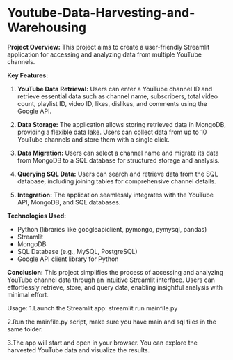 # Youtube-Data-Harvesting-and-Warehousing
**Project Overview:**
This project aims to create a user-friendly Streamlit application for accessing and analyzing data from multiple YouTube channels.

**Key Features:**
1. **YouTube Data Retrieval:** Users can enter a YouTube channel ID and retrieve essential data such as channel name, subscribers, total video count, playlist ID, video ID, likes, dislikes, and comments using the Google API.

2. **Data Storage:** The application allows storing retrieved data in MongoDB, providing a flexible data lake. Users can collect data from up to 10 YouTube channels and store them with a single click.

3. **Data Migration:** Users can select a channel name and migrate its data from MongoDB to a SQL database for structured storage and analysis.

4. **Querying SQL Data:** Users can search and retrieve data from the SQL database, including joining tables for comprehensive channel details.

5. **Integration:** The application seamlessly integrates with the YouTube API, MongoDB, and SQL databases.

**Technologies Used:**
- Python (libraries like googleapiclient, pymongo, pymysql, pandas)
- Streamlit
- MongoDB
- SQL Database (e.g., MySQL, PostgreSQL)
- Google API client library for Python

**Conclusion:**
This project simplifies the process of accessing and analyzing YouTube channel data through an intuitive Streamlit interface. Users can effortlessly retrieve, store, and query data, enabling insightful analysis with minimal effort.

Usage:
1.Launch the Streamlit app: streamlit run mainfile.py

2.Run the mainfile.py script, make sure you have main and sql files in the same folder.

3.The app will start and open in your browser. You can explore the harvested YouTube data and visualize the results.
